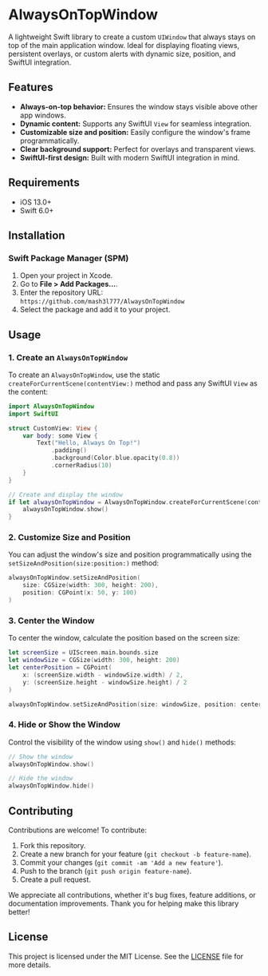 # AlwaysOnTopWindow

A lightweight Swift library to create a custom `UIWindow` that always stays on top of the main application window. Ideal for displaying floating views, persistent overlays, or custom alerts with dynamic size, position, and SwiftUI integration.

## Features

- **Always-on-top behavior:** Ensures the window stays visible above other app windows.
- **Dynamic content:** Supports any SwiftUI `View` for seamless integration.
- **Customizable size and position:** Easily configure the window's frame programmatically.
- **Clear background support:** Perfect for overlays and transparent views.
- **SwiftUI-first design:** Built with modern SwiftUI integration in mind.

## Requirements

- iOS 13.0+
- Swift 6.0+

## Installation

### Swift Package Manager (SPM)

1. Open your project in Xcode.
2. Go to **File > Add Packages...**.
3. Enter the repository URL: `https://github.com/mash3l777/AlwaysOnTopWindow`
4. Select the package and add it to your project.

## Usage

### 1. Create an `AlwaysOnTopWindow`

To create an `AlwaysOnTopWindow`, use the static `createForCurrentScene(contentView:)` method and pass any SwiftUI `View` as the content:

```swift
import AlwaysOnTopWindow
import SwiftUI

struct CustomView: View {
    var body: some View {
        Text("Hello, Always On Top!")
            .padding()
            .background(Color.blue.opacity(0.8))
            .cornerRadius(10)
    }
}

// Create and display the window
if let alwaysOnTopWindow = AlwaysOnTopWindow.createForCurrentScene(contentView: CustomView()) {
    alwaysOnTopWindow.show()
}
```
### 2. Customize Size and Position

You can adjust the window's size and position programmatically using the `setSizeAndPosition(size:position:)` method:

```swift
alwaysOnTopWindow.setSizeAndPosition(
    size: CGSize(width: 300, height: 200),
    position: CGPoint(x: 50, y: 100)
)
```

### 3. Center the Window

To center the window, calculate the position based on the screen size:

```swift
let screenSize = UIScreen.main.bounds.size
let windowSize = CGSize(width: 300, height: 200)
let centerPosition = CGPoint(
    x: (screenSize.width - windowSize.width) / 2,
    y: (screenSize.height - windowSize.height) / 2
)

alwaysOnTopWindow.setSizeAndPosition(size: windowSize, position: centerPosition)
```
### 4. Hide or Show the Window

Control the visibility of the window using `show()` and `hide()` methods:

```swift
// Show the window
alwaysOnTopWindow.show()

// Hide the window
alwaysOnTopWindow.hide()
```

## Contributing

Contributions are welcome! To contribute:

1. Fork this repository.
2. Create a new branch for your feature (`git checkout -b feature-name`).
3. Commit your changes (`git commit -am 'Add a new feature'`).
4. Push to the branch (`git push origin feature-name`).
5. Create a pull request.

We appreciate all contributions, whether it's bug fixes, feature additions, or documentation improvements. Thank you for helping make this library better!

## License

This project is licensed under the MIT License. See the [LICENSE](LICENSE) file for more details.

